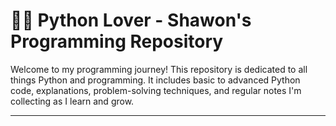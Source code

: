 # 👨‍💻 Python Lover - Shawon's Programming Repository

Welcome to my programming journey! This repository is dedicated to all things Python and programming. It includes basic to advanced Python code, explanations, problem-solving techniques, and regular notes I'm collecting as I learn and grow.

---

